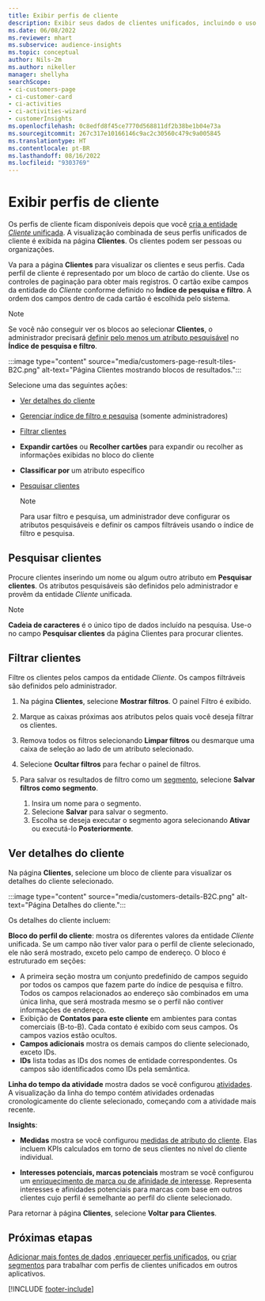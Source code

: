 ```yaml
---
title: Exibir perfis de cliente
description: Exibir seus dados de clientes unificados, incluindo o uso de pesquisa e filtros
ms.date: 06/08/2022
ms.reviewer: mhart
ms.subservice: audience-insights
ms.topic: conceptual
author: Nils-2m
ms.author: nikeller
manager: shellyha
searchScope:
- ci-customers-page
- ci-customer-card
- ci-activities
- ci-activities-wizard
- customerInsights
ms.openlocfilehash: 0c8edfd8f45ce7770d568811df2b38be1b04e73a
ms.sourcegitcommit: 267c317e10166146c9ac2c30560c479c9a005845
ms.translationtype: HT
ms.contentlocale: pt-BR
ms.lasthandoff: 08/16/2022
ms.locfileid: "9303769"
---
```

# <a name="view-customer-profiles"></a>Exibir perfis de cliente

Os perfis de cliente ficam disponíveis depois que você [cria a entidade *Cliente* unificada](data-unification.md). A visualização combinada de seus perfis unificados de cliente é exibida na página **Clientes**. Os clientes podem ser pessoas ou organizações.

Va para a página **Clientes** para visualizar os clientes e seus perfis. Cada perfil de cliente é representado por um bloco de cartão do cliente. Use os controles de paginação para obter mais registros. O cartão exibe campos da entidade do *Cliente* conforme definido no **Índice de pesquisa e filtro**. A ordem dos campos dentro de cada cartão é escolhida pelo sistema.

> [!NOTE]
> Se você não conseguir ver os blocos ao selecionar **Clientes**, o administrador precisará [definir pelo menos um atributo pesquisável](search-filter-index.md) no **Índice de pesquisa e filtro**.

:::image type="content" source="media/customers-page-result-tiles-B2C.png" alt-text="Página Clientes mostrando blocos de resultados.":::

Selecione uma das seguintes ações:
- [Ver detalhes do cliente](#view-customer-details)
- [Gerenciar índice de filtro e pesquisa](search-filter-index.md) (somente administradores)
- [Filtrar clientes](#filter-customers)
- **Expandir cartões** ou **Recolher cartões** para expandir ou recolher as informações exibidas no bloco do cliente
- **Classificar por** um atributo específico
- [Pesquisar clientes](#search-for-customers)

  > [!NOTE]
  > Para usar filtro e pesquisa, um administrador deve configurar os atributos pesquisáveis e definir os campos filtráveis usando o índice de filtro e pesquisa.

## <a name="search-for-customers"></a>Pesquisar clientes

Procure clientes inserindo um nome ou algum outro atributo em **Pesquisar clientes**. Os atributos pesquisáveis são definidos pelo administrador e provêm da entidade *Cliente* unificada.

> [!NOTE]
> **Cadeia de caracteres** é o único tipo de dados incluído na pesquisa. Use-o no campo **Pesquisar clientes** da página Clientes para procurar clientes.

## <a name="filter-customers"></a>Filtrar clientes

Filtre os clientes pelos campos da entidade *Cliente*. Os campos filtráveis são definidos pelo administrador.

1. Na página **Clientes**, selecione **Mostrar filtros**. O painel Filtro é exibido.

1. Marque as caixas próximas aos atributos pelos quais você deseja filtrar os clientes.

1. Remova todos os filtros selecionando **Limpar filtros** ou desmarque uma caixa de seleção ao lado de um atributo selecionado.

1. Selecione **Ocultar filtros** para fechar o painel de filtros.

1. Para salvar os resultados de filtro como um [segmento](segments.md), selecione **Salvar filtros como segmento**.
   1. Insira um nome para o segmento.
   1. Selecione **Salvar** para salvar o segmento.
   1. Escolha se deseja executar o segmento agora selecionando **Ativar** ou executá-lo **Posteriormente**.

## <a name="view-customer-details"></a>Ver detalhes do cliente

Na página **Clientes**, selecione um bloco de cliente para visualizar os detalhes do cliente selecionado.

:::image type="content" source="media/customers-details-B2C.png" alt-text="Página Detalhes do cliente.":::

Os detalhes do cliente incluem:

**Bloco do perfil do cliente**: mostra os diferentes valores da entidade *Cliente* unificada. Se um campo não tiver valor para o perfil de cliente selecionado, ele não será mostrado, exceto pelo campo de endereço. O bloco é estruturado em seções:

- A primeira seção mostra um conjunto predefinido de campos seguido por todos os campos que fazem parte do índice de pesquisa e filtro. Todos os campos relacionados ao endereço são combinados em uma única linha, que será mostrada mesmo se o perfil não contiver informações de endereço.
- Exibição de **Contatos para este cliente** em ambientes para contas comerciais (B-to-B). Cada contato é exibido com seus campos. Os campos vazios estão ocultos.
- **Campos adicionais** mostra os demais campos do cliente selecionado, exceto IDs.
- **IDs** lista todas as IDs dos nomes de entidade correspondentes. Os campos são identificados como IDs pela semântica.

**Linha do tempo da atividade** mostra dados se você configurou [atividades](activities.md). A visualização da linha do tempo contém atividades ordenadas cronologicamente do cliente selecionado, começando com a atividade mais recente.

**Insights**:

- **Medidas** mostra se você configurou [medidas de atributo do cliente](measures.md). Elas incluem KPIs calculados em torno de seus clientes no nível do cliente individual.

- **Interesses potenciais, marcas potenciais** mostram se você configurou um [enriquecimento de marca ou de afinidade de interesse](enrichment-microsoft.md). Representa interesses e afinidades potenciais para marcas com base em outros clientes cujo perfil é semelhante ao perfil do cliente selecionado.

Para retornar à página **Clientes**, selecione **Voltar para Clientes**.

## <a name="next-steps"></a>Próximas etapas

[Adicionar mais fontes de dados](data-sources.md) ,[enriquecer perfis unificados](enrichment-hub.md), ou [criar segmentos](segments.md) para trabalhar com perfis de clientes unificados em outros aplicativos.

[!INCLUDE [footer-include](includes/footer-banner.md)]

